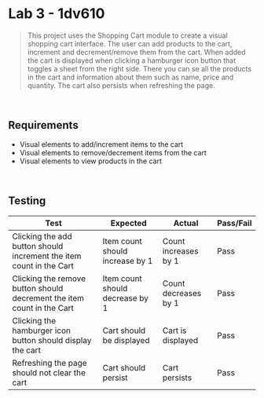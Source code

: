 # Lab 3 - 1dv610

> This project uses the Shopping Cart module to create a visual shopping cart interface. The user can add products to the cart, increment and decrement/remove them from the cart. When added the cart is displayed when clicking a hamburger icon button that toggles a sheet from the right side. There you can se all the products in the cart and information about them such as name, price and quantity. The cart also persists when refreshing the page.

<br>

## Requirements

- Visual elements to add/increment items to the cart
- Visual elements to remove/decrement items from the cart
- Visual elements to view products in the cart

<br>

## Testing

| Test                                                                   | Expected                        | Actual               | Pass/Fail |
| ---------------------------------------------------------------------- | ------------------------------- | -------------------- | --------- |
| Clicking the add button should increment the item count in the Cart    | Item count should increase by 1 | Count increases by 1 | Pass      |
| Clicking the remove button should decrement the item count in the Cart | Item count should decrease by 1 | Count decreases by 1 | Pass      |
| Clicking the hamburger icon button should display the cart             | Cart should be displayed        | Cart is displayed    | Pass      |
| Refreshing the page should not clear the cart                          | Cart should persist             | Cart persists        | Pass      |

<br>
